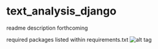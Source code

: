 # text_analysis_django  
readme description forthcoming  
  
required packages listed within requirements.txt
![alt tag](https://cloud.githubusercontent.com/assets/18690168/25300819/9e6b8556-26dd-11e7-95cd-64833aa0cbfa.png)

